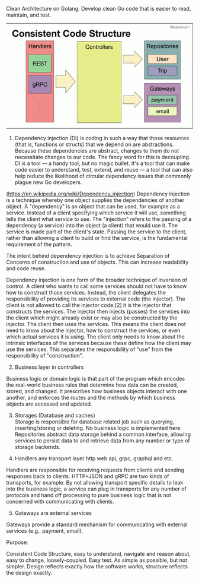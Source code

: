 Clean Architecture on Golang. Develop clean Go code that is easier to read, maintain, and test.

![Clean Architecture on Golang](codestr.jpg)


1. Dependency injection (DI) is coding in such a way that those resources (that is, functions or structs) that we depend on are abstractions. Because these dependencies are abstract, changes to them do not necessitate changes to our code. The fancy word for this is decoupling. DI is a tool — a handy tool, but no magic bullet. It's a tool that can make code easier to understand, test, extend, and reuse — a tool that can also help reduce the likelihood of circular dependency issues that commonly plague new Go developers.

(https://en.wikipedia.org/wiki/Dependency_injection) 
Dependency injection is a technique whereby one object supplies the dependencies of another object. A "dependency" is an object that can be used, for example as a service. Instead of a client specifying which service it will use, something tells the client what service to use. The "injection" refers to the passing of a dependency (a service) into the object (a client) that would use it. The service is made part of the client's state. Passing the service to the client, rather than allowing a client to build or find the service, is the fundamental requirement of the pattern. 

The intent behind dependency injection is to achieve Separation of Concerns of construction and use of objects. This can increase readability and code reuse.

Dependency injection is one form of the broader technique of inversion of control. A client who wants to call some services should not have to know how to construct those services. Instead, the client delegates the responsibility of providing its services to external code (the injector). The client is not allowed to call the injector code;[2] it is the injector that constructs the services. The injector then injects (passes) the services into the client which might already exist or may also be constructed by the injector. The client then uses the services. This means the client does not need to know about the injector, how to construct the services, or even which actual services it is using. The client only needs to know about the intrinsic interfaces of the services because these define how the client may use the services. This separates the responsibility of "use" from the responsibility of "construction". 

2. Business layer in controllers

Business logic or domain logic is that part of the program which encodes the real-world business rules that determine how data can be created, stored, and changed. It prescribes how business objects interact with one another, and enforces the routes and the methods by which business objects are accessed and updated.

3. Storages (Database and caches)  
Storage is responsible for database related job such as querying, inserting/storing or deleting. No business logic is implemented here.
Repositories abstract data storage behind a common interface, allowing services to persist data to and retrieve data from any number or type of storage backends.

4. Handlers any transport layer http web api, grpc, graphql and etc.

Handlers are responsible for receiving requests from clients and sending responses back to clients. HTTP+JSON and gRPC are two kinds of transports, for example. By not allowing transport specific details to leak into the business logic, a service can plug in transports for any number of protocols and hand off processing to pure business logic that is not concerned with communicating with clients.

5. Gateways are external services

Gateways provide a standard mechanism for communicating with external services (e.g., payment, email).

Purpose:

   Consistent Code Structure, easy to understand, navigate and reason about, easy to change, loosely-coupled. Easy test. As simple as possible, but not simpler. Design reflects exactly how the software works, structure reflects the design exactly.

